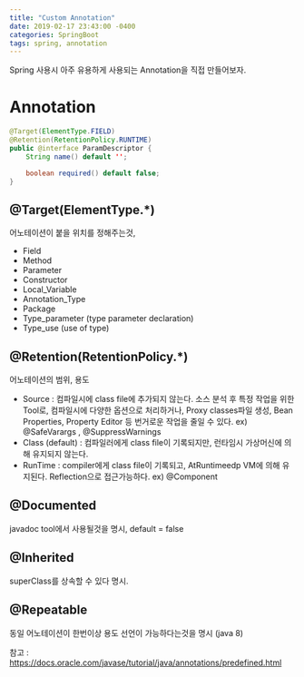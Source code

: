 ```yaml
---
title: "Custom Annotation"
date: 2019-02-17 23:43:00 -0400
categories: SpringBoot
tags: spring, annotation
---
```


Spring 사용시 아주 유용하게 사용되는 Annotation을 직접 만들어보자.

# Annotation 
```java
@Target(ElementType.FIELD)
@Retention(RetentionPolicy.RUNTIME)
public @interface ParamDescriptor {
    String name() default '';

    boolean required() default false;
}
```

## @Target(ElementType.*) 
어노테이션이 붙을 위치를 정해주는것,
- Field
- Method
- Parameter
- Constructor
- Local_Variable
- Annotation_Type
- Package
- Type_parameter (type parameter declaration)
- Type_use (use of type)

## @Retention(RetentionPolicy.*)
어노테이션의 범위, 용도 
- Source : 컴파일시에 class file에 추가되지 않는다.
	소스 분석 후 특정 작업을 위한 Tool로, 컴파일시에 다양한 옵션으로 처리하거나, Proxy classes파일 생성, Bean Properties, Property Editor 등 번거로운 작업을 줄일 수 있다.
	ex) @SafeVarargs , @SuppressWarnings
- Class (default) : 컴파일러에게 class file이 기록되지만, 런타임시 가상머신에 의해 유지되지 않는다.
- RunTime : compiler에게 class file이 기록되고, AtRuntimeedp VM에 의해 유지된다. Reflection으로 접근가능하다.
	ex) @Component

## @Documented
javadoc tool에서 사용될것을 명시, default = false

## @Inherited
superClass를 상속할 수 있다 명시.

## @Repeatable
동일 어노테이션이 한번이상 용도 선언이 가능하다는것을 명시 (java 8)

참고 : https://docs.oracle.com/javase/tutorial/java/annotations/predefined.html
